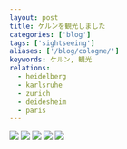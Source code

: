 ```yaml
---
layout: post
title: ケルンを観光しました
categories: ['blog']
tags: ['sightseeing']
aliases: ['/blog/cologne/']
keywords: ケルン, 観光
relations:
  - heidelberg
  - karlsruhe
  - zurich
  - deidesheim
  - paris
---
```


<img src="/img/blog_2013-10-05%2022.38.22.jpg" class="image-on-frame-small image-fade">

<img src="/img/blog_2013-10-05%2020.15.08.jpg" class="image-on-frame image-fade">

<img src="/img/blog_2013-10-05%2020.09.25.jpg" class="image-on-frame image-fade">

<img src="/img/blog_2013-10-05%2021.33.19-1.jpg" class="image-on-frame image-fade">

<img src="/img/blog_2013-10-05%2022.39.48.jpg" class="image-on-frame-medium image-fade">
